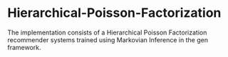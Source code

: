 # Hierarchical-Poisson-Factorization
The implementation consists of a Hierarchical Poisson Factorization recommender systems trained using Markovian Inference in the gen framework.
